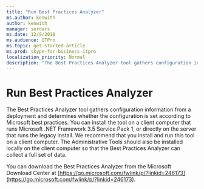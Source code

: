 ```yaml
---
title: "Run Best Practices Analyzer"
ms.author: kenwith
author: kenwith
manager: serdars
ms.date: 12/9/2018
ms.audience: ITPro
ms.topic: get-started-article
ms.prod: skype-for-business-itpro
localization_priority: Normal
description: "The Best Practices Analyzer tool gathers configuration information from a deployment and determines whether the configuration is set according to Microsoft best practices. You can install the tool on a client computer that runs Microsoft .NET Framework 3.5 Service Pack 1, or directly on the server that runs the legacy install. We recommend that you install and run this tool on a client computer. The Administrative Tools should also be installed locally on the client computer so that the Best Practices Analyzer can collect a full set of data."
---
```


# Run Best Practices Analyzer

The Best Practices Analyzer tool gathers configuration information from a deployment and determines whether the configuration is set according to Microsoft best practices. You can install the tool on a client computer that runs Microsoft .NET Framework 3.5 Service Pack 1, or directly on the server that runs the legacy install. We recommend that you install and run this tool on a client computer. The Administrative Tools should also be installed locally on the client computer so that the Best Practices Analyzer can collect a full set of data. 
  
You can download the Best Practices Analyzer from the Microsoft Download Center at [https://go.microsoft.com/fwlink/p/?linkid=246173](https://go.microsoft.com/fwlink/p/?linkid=246173). 
  

